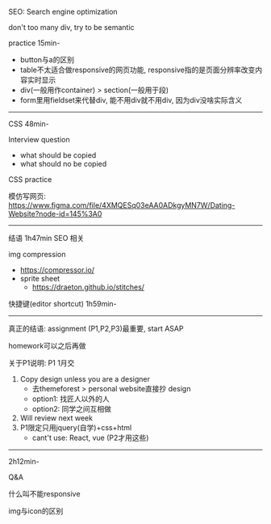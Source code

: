 SEO: Search engine optimization

don't too many div, try to be semantic

practice 15min-
+ button与a的区别
+ table不太适合做responsive的网页功能, responsive指的是页面分辨率改变内容实时显示
+ div(一般用作container) > section(一般用于段)
+ form里用fieldset来代替div, 能不用div就不用div, 因为div没啥实际含义

---

CSS 48min-

Interview question

+ what should be copied
+ what should no be copied

CSS practice

模仿写网页:
https://www.figma.com/file/4XMQESq03eAA0ADkgyMN7W/Dating-Website?node-id=145%3A0

---

结语 1h47min
SEO 相关

img compression
+ https://compressor.io/
+ sprite sheet
  + https://draeton.github.io/stitches/


快捷键(editor shortcut) 1h59min-

---

真正的结语:
assignment (P1,P2,P3)最重要, start ASAP

homework可以之后再做

关于P1说明: P1 1月交
1. Copy design unless you are a designer
   + 去themeforest > personal website直接抄 design
   + option1: 找匠人以外的人
   + option2: 同学之间互相做
2. Will review next week
3. P1限定只用jquery(自学)+css+html
   + cant't use: React, vue (P2才用这些)

---

2h12min-

Q&A

什么叫不能responsive

img与icon的区别


